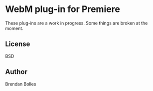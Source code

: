 WebM plug-in for Premiere
=========================

These plug-ins are a work in progress. Some things are broken at the moment.

License
-------
BSD

Author
------
Brendan Bolles